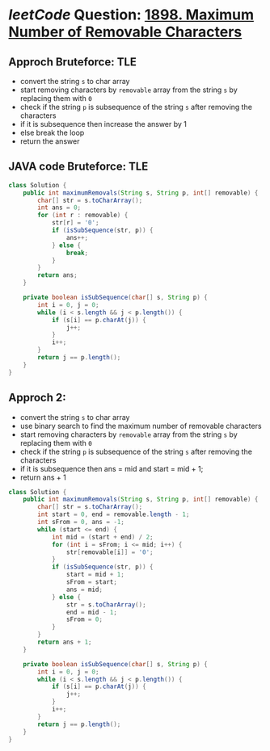 # _leetCode_ Question: [1898. Maximum Number of Removable Characters](https://leetcode.com/problems/maximum-number-of-removable-characters/)

## Approch Bruteforce: TLE

- convert the string `s` to char array
- start removing characters by `removable` array from the string `s` by replacing them with `0`
- check if the string `p` is subsequence of the string `s` after removing the characters
- if it is subsequence then increase the answer by 1
- else break the loop
- return the answer

## JAVA code Bruteforce: TLE

```JAVA
class Solution {
    public int maximumRemovals(String s, String p, int[] removable) {
        char[] str = s.toCharArray();
        int ans = 0;
        for (int r : removable) {
            str[r] = '0';
            if (isSubSequence(str, p)) {
                ans++;
            } else {
                break;
            }
        }
        return ans;
    }

    private boolean isSubSequence(char[] s, String p) {
        int i = 0, j = 0;
        while (i < s.length && j < p.length()) {
            if (s[i] == p.charAt(j)) {
                j++;
            }
            i++;
        }
        return j == p.length();
    }
}
```

## Approch 2:

- convert the string `s` to char array
- use binary search to find the maximum number of removable characters
- start removing characters by `removable` array from the string `s` by replacing them with `0`
- check if the string `p` is subsequence of the string `s` after removing the characters
- if it is subsequence then ans = mid and start = mid + 1;
- return ans + 1

```JAVA
class Solution {
    public int maximumRemovals(String s, String p, int[] removable) {
        char[] str = s.toCharArray();
        int start = 0, end = removable.length - 1;
        int sFrom = 0, ans = -1;
        while (start <= end) {
            int mid = (start + end) / 2;
            for (int i = sFrom; i <= mid; i++) {
                str[removable[i]] = '0';
            }
            if (isSubSequence(str, p)) {
                start = mid + 1;
                sFrom = start;
                ans = mid;
            } else {
                str = s.toCharArray();
                end = mid - 1;
                sFrom = 0;
            }
        }
        return ans + 1;
    }

    private boolean isSubSequence(char[] s, String p) {
        int i = 0, j = 0;
        while (i < s.length && j < p.length()) {
            if (s[i] == p.charAt(j)) {
                j++;
            }
            i++;
        }
        return j == p.length();
    }
}
```
